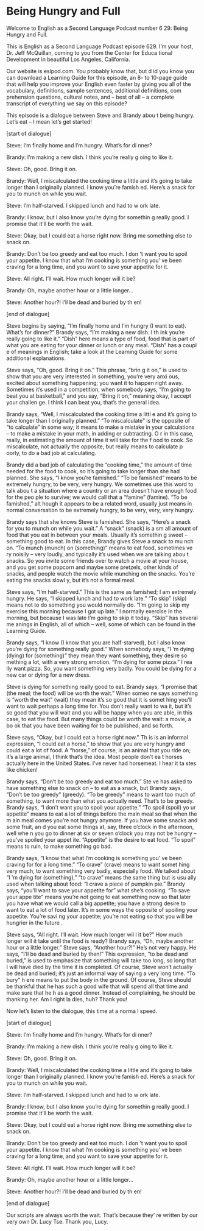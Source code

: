 # Being Hungry and Full

Welcome to English as a Second Language Podcast number 6 29: Being Hungry and Full.

This is English as a Second Language Podcast episode 629.  I’m your host, Dr. Jeff McQuillan, coming to you from the Center for Educa tional Development in beautiful Los Angeles, California.

Our website is eslpod.com.  You probably know that, but d id you know you can download a Learning Guide for this episode, an 8- to 10-page guide that will help you improve your English even faster by giving you all of the vocabulary, definitions, sample sentences, additional definitions, com prehension questions, cultural notes, and – best of all – a complete transcript  of everything we say on this episode?

This episode is a dialogue between Steve and Brandy abou t being hungry.  Let’s eat – I mean let’s get started!

[start of dialogue]

Steve:  I’m finally home and I’m hungry.  What’s for di nner?

Brandy:  I’m making a new dish.  I think you’re really g oing to like it.

Steve:  Oh, good.  Bring it on.

Brandy:  Well, I miscalculated the cooking time a little  and it’s going to take longer than I originally planned.  I know you’re famish ed.  Here’s a snack for you to munch on while you wait.

Steve:  I’m half-starved.  I skipped lunch and had to w ork late.

Brandy:  I know, but I also know you’re dying for somethin g really good.  I promise that it’ll be worth the wait.

Steve:  Okay, but I could eat a horse right now.  Bring me something else to snack on.

 Brandy:  Don’t be too greedy and eat too much.  I don ’t want you to spoil your appetite.  I know that what I’m cooking is something you’ ve been craving for a long time, and you want to save your appetite for it.

Steve:  All right.  I’ll wait.  How much longer will it be?

Brandy:  Oh, maybe another hour or a little longer…

Steve:  Another hour?!  I’ll be dead and buried by th en!

[end of dialogue]

Steve begins by saying, “I’m finally home and I’m hungry (I want to eat).  What’s for dinner?”  Brandy says, “I’m making a new dish.  I th ink you’re really going to like it.”  “Dish” here means a type of food, food that is part of what you are eating for your dinner or lunch or any meal.  “Dish” has a coupl e of meanings in English; take a look at the Learning Guide for some additional  explanations.

Steve says, “Oh, good.  Bring it on.”  This phrase, “brin g it on,” is used to show that you are very interested in something, you’re very anxi ous, excited about something happening; you want it to happen right away.   Sometimes it’s used in a competition, when somebody says, “I’m going to beat you  at basketball,” and you say, “Bring it on,” meaning okay, I accept your challen ge.  I think I can beat you, that’s the general idea.

Brandy says, “Well, I miscalculated the cooking time a littl e and it’s going to take longer than I originally planned.”  “To miscalculate” is the opposite of “to calculate” in some way; it means to make a mistake in your calculations – to make a mistake in your math, in adding or subtracting.  O r in this case, really, in estimating the amount of time it will take for the f ood to cook.  So miscalculate, not actually the opposite, but really means to calculate p oorly, to do a bad job at calculating.

Brandy did a bad job of calculating the “cooking time,” the amount of time needed for the food to cook, so it’s going to take longer than she had planned.  She says, “I know you’re famished.”  “To be famished” means to be extremely hungry, to be very, very hungry.  We sometimes use this word to talk abou t a situation where a country or an area doesn’t have enough food for the peo ple to survive; we would call that a “famine” (famine).  “To be famished,” alt hough it appears to be a related word, usually just means in normal conversation to be extremely hungry, to be very, very, very hungry.

 Brandy says that she knows Steve is famished.  She says, “Here’s a snack for you to munch on while you wait.”  A “snack” (snack) is a sm all amount of food that you eat in between your meals.  Usually it’s somethin g sweet – something good to eat.  In this case, Brandy gives Steve a snack to mu nch on.  “To munch (munch) on (something)” means to eat food, sometimes ve ry noisily – very loudly, and typically it’s used when we are talking abou t snacks.  So you invite some friends over to watch a movie at your house, and you get some popcorn and maybe some pretzels, other kinds of snacks, and people watch the movie while munching on the snacks.  You’re eating the snacks slowl y, but it’s not a formal meal.

Steve says, “I’m half-starved.”  This is the same as famished;  I am extremely hungry.  He says, “I skipped lunch and had to work late.”  “To skip” (skip) means not to do something you would normally do.  “I’m going  to skip my exercise this morning because I got up late.”  I normally exercise in the morning, but because I was late I’m going to skip it today.  “Skip” has several me anings in English, all of which – well, some of which can be found in the Learning Guide.

Brandy says, “I know (I know that you are half-starved), but  I also know you’re dying for something really good.”  When somebody says, “I ’m dying (dying) for (something)” they mean they want something, they desire so mething a lot, with a very strong emotion.  “I’m dying for some pizza.”  I rea lly want pizza.  So, you want something very badly.  You could be dying for a new  car or dying for a new dress.

Steve is dying for something really good to eat.  Brandy says, “I promise that (the meal; the food) will be worth the wait.”  When someo ne says something is “worth the wait” (wait) they mean it’s so good that it is somet hing you’ll want to wait perhaps a long time for.  You don’t really want to wa it, but it’s so good that you will wait and you will be happy when you are able, in this case, to eat the food. But many things could be worth the wait: a movie, a bo ok that you have been waiting for to be published, and so forth.

Steve says, “Okay, but I could eat a horse right now.”  Th is is an informal expression, “I could eat a horse,” to show that you are very hungry and could eat a lot of food.  A “horse,” of course, is an animal that  you ride on; it’s a large animal, I think that’s the idea.  Most people don’t ea t horses actually here in the United States.  I’ve never had horsemeat.  I hear it ta stes like chicken!

 Brandy says, “Don’t be too greedy and eat too much.”  Ste ve has asked to have something else to snack on – to eat as a snack, but Brandy says, “Don’t be too greedy” (greedy).  “To be greedy” means to want too much  of something, to want more than what you actually need.  That’s to be greedy.   Brandy says, “I don’t want you to spoil your appetite.”  “To spoil (spoil) yo ur appetite” means to eat a lot of things before the main meal so that when the m ain meal comes you’re not hungry anymore.  If you have some snacks and some fruit, an d you eat some things at, say, three o’clock in the afternoon, well whe n you go to dinner at six or seven o’clock you may not be hungry – you’ve spoiled your appet ite.  “Appetite” is the desire to eat food.  “To spoil” means to ruin, to make something go bad.

Brandy says, “I know that what I’m cooking is something you’ ve been craving for for a long time.”  “To crave” (crave) means to want somet hing very much, to want something very badly, especially food.  We talked about “I ’m dying for (something),” “to crave” means the same thing but is usu ally used when talking about food: “I crave a piece of pumpkin pie.”  Brandy says,  “you’ll want to save your appetite for” what she’s cooking.  “To save your appe tite” means you’re not going to eat something now so that later you have what we would call a big appetite; you have a strong desire to want to eat a lot  of food later.  It’s in some ways the opposite of spoiling your appetite.  You’re savi ng your appetite; you’re not eating so that you will be hungrier in the future .

Steve says, “All right.  I’ll wait.  How much longer wil l it be?”  How much longer will it take until the food is ready?  Brandy says, “Oh, maybe another hour or a little longer.”  Steve says, “Another hour?!”  He’s not very happy.  He says, “I’ll be dead and buried by then!”  This expression, “to be dead and buried,” is used to emphasize that something will take too long, so long that I will have died by the time it is completed.  Of course, Steve won’t actually be dead and buried; it’s just an informal way of saying a very long time.  “To bury” h ere means to put the body in the ground.  Of course, Steve should be thankful that  he has such a good wife that will spend all that time and make sure that he h as a good dinner.  Instead of complaining, he should be thanking her.  Am I right la dies, huh?  Thank you!

Now let’s listen to the dialogue, this time at a norma l speed.

[start of dialogue]

Steve:  I’m finally home and I’m hungry.  What’s for di nner?

Brandy:  I’m making a new dish.  I think you’re really g oing to like it.

 Steve:  Oh, good.  Bring it on.

Brandy:  Well, I miscalculated the cooking time a little  and it’s going to take longer than I originally planned.  I know you’re famish ed.  Here’s a snack for you to munch on while you wait.

Steve:  I’m half-starved.  I skipped lunch and had to w ork late.

Brandy:  I know, but I also know you’re dying for somethin g really good.  I promise that it’ll be worth the wait.

Steve:  Okay, but I could eat a horse right now.  Bring me something else to snack on.

Brandy:  Don’t be too greedy and eat too much.  I don ’t want you to spoil your appetite.  I know that what I’m cooking is something you’ ve been craving for a long time, and you want to save your appetite for it.

Steve:  All right.  I’ll wait.  How much longer will it be?

Brandy:  Oh, maybe another hour or a little longer…

Steve:  Another hour?!  I’ll be dead and buried by th en!

[end of dialogue]

Our scripts are always worth the wait.  That’s because they’ re written by our very own Dr. Lucy Tse.  Thank you, Lucy.






